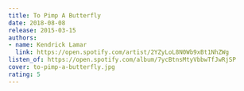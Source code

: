 ```yaml
---
title: To Pimp A Butterfly
date: 2018-08-08
release: 2015-03-15
authors:
- name: Kendrick Lamar
  link: https://open.spotify.com/artist/2YZyLoL8N0Wb9xBt1NhZWg
listen_of: https://open.spotify.com/album/7ycBtnsMtyVbbwTfJwRjSP
cover: to-pimp-a-butterfly.jpg
rating: 5
---
```

